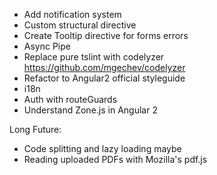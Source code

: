 - Add notification system
- Custom structural directive
- Create Tooltip directive for forms errors
- Async Pipe
- Replace pure tslint with codelyzer https://github.com/mgechev/codelyzer
- Refactor to Angular2 official styleguide
- i18n
- Auth with routeGuards
- Understand Zone.js in Angular 2

Long Future:
- Code splitting and lazy loading maybe
- Reading uploaded PDFs with Mozilla's pdf.js
